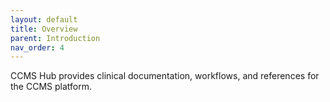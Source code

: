 ```yaml
---
layout: default
title: Overview
parent: Introduction
nav_order: 4
---
```


CCMS Hub provides clinical documentation, workflows, and references for the CCMS platform.
